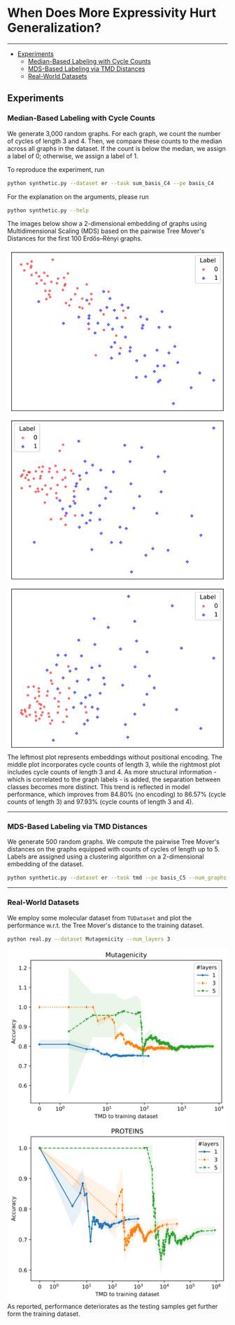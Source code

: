 # When Does More Expressivity Hurt Generalization?
---
- [Experiments](#experiments)
    - [Median-Based Labeling with Cycle Counts](#median-based-labeling-with-cycle-counts)
    - [MDS-Based Labeling via TMD Distances](#mds-based-labeling-via-tmd-distances)
    - [Real-World Datasets](#real-world-datasets)

## Experiments

### Median-Based Labeling with Cycle Counts
We generate 3,000 random graphs. For each graph, we count the number of cycles of length 3 and 4. Then, we compare these counts to the median across all graphs in the dataset. If the count is below the median, we assign a label of 0; otherwise, we assign a label of 1.

To reproduce the experiment, run
```bash
python synthetic.py --dataset er --task sum_basis_C4 --pe basis_C4
```
For the explanation on the arguments, please run
```bash
python synthetic.py --help
```

The images below show a 2-dimensional embedding of graphs using Multidimensional Scaling (MDS) based on the pairwise Tree Mover's Distances for the first 100 Erdős–Rényi graphs.
<center>
<img src="imgs/TMD_100_sub_C2_sum_basis_C4.svg" style="width: 300">
<img src="imgs/TMD_100_basis_C3_sum_basis_C4.svg" style="width: 300">
<img src="imgs/TMD_100_basis_C4_sum_basis_C4.svg" style="width: 300">
</center>
The leftmost plot represents embeddings without positional encoding. The middle plot incorporates cycle counts of length 3, while the rightmost plot includes cycle counts of length 3 and 4. As more structural information - which is correlated to the graph labels - is added, the separation between classes becomes more distinct. This trend is reflected in model performance, which improves from 84.80% (no encoding) to 86.57% (cycle counts of length 3) and 97.93% (cycle counts of length 3 and 4).

---

### MDS-Based Labeling via TMD Distances
We generate 500 random graphs. We compute the pairwise Tree Mover's distances on the graphs equipped with counts of cycles of length up to 5. Labels are assigned using a clustering algorithm on a 2-dimensional embedding of the dataset.
```bash
python synthetic.py --dataset er --task tmd --pe basis_C5 --num_graphs 500
```

---

### Real-World Datasets
We employ some molecular dataset from ``TUDataset`` and plot the performance w.r.t. the Tree Mover's distance to the training dataset.
```bash
python real.py --dataset Mutagenicity --num_layers 3
```
<center>
<img src="imgs/Mutagenicity.svg" style="width: 300">
<img src="imgs/PROTEINS.svg" style="width: 300">
</center>
As reported, performance deteriorates as the testing samples get further form the training dataset.